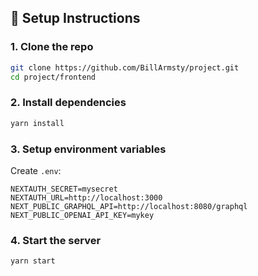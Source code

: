 

## 🧪 Setup Instructions

### 1. Clone the repo

```bash
git clone https://github.com/BillArmsty/project.git
cd project/frontend
```

### 2. Install dependencies

```bash
yarn install
```

### 3. Setup environment variables

Create `.env`:

```env
NEXTAUTH_SECRET=mysecret
NEXTAUTH_URL=http://localhost:3000
NEXT_PUBLIC_GRAPHQL_API=http://localhost:8080/graphql
NEXT_PUBLIC_OPENAI_API_KEY=mykey

```


### 4. Start the  server

```bash
yarn start
```